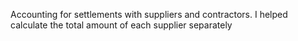 Accounting for settlements with suppliers and contractors. I helped calculate the total amount of each supplier separately